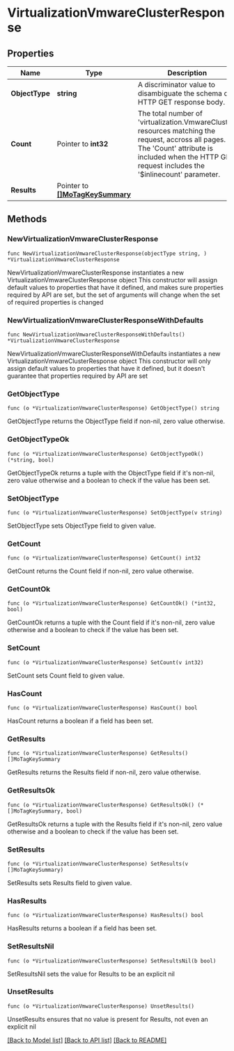 # VirtualizationVmwareClusterResponse

## Properties

Name | Type | Description | Notes
------------ | ------------- | ------------- | -------------
**ObjectType** | **string** | A discriminator value to disambiguate the schema of a HTTP GET response body. | 
**Count** | Pointer to **int32** | The total number of &#39;virtualization.VmwareCluster&#39; resources matching the request, accross all pages. The &#39;Count&#39; attribute is included when the HTTP GET request includes the &#39;$inlinecount&#39; parameter. | [optional] 
**Results** | Pointer to [**[]MoTagKeySummary**](mo.TagKeySummary.md) |  | [optional] 

## Methods

### NewVirtualizationVmwareClusterResponse

`func NewVirtualizationVmwareClusterResponse(objectType string, ) *VirtualizationVmwareClusterResponse`

NewVirtualizationVmwareClusterResponse instantiates a new VirtualizationVmwareClusterResponse object
This constructor will assign default values to properties that have it defined,
and makes sure properties required by API are set, but the set of arguments
will change when the set of required properties is changed

### NewVirtualizationVmwareClusterResponseWithDefaults

`func NewVirtualizationVmwareClusterResponseWithDefaults() *VirtualizationVmwareClusterResponse`

NewVirtualizationVmwareClusterResponseWithDefaults instantiates a new VirtualizationVmwareClusterResponse object
This constructor will only assign default values to properties that have it defined,
but it doesn't guarantee that properties required by API are set

### GetObjectType

`func (o *VirtualizationVmwareClusterResponse) GetObjectType() string`

GetObjectType returns the ObjectType field if non-nil, zero value otherwise.

### GetObjectTypeOk

`func (o *VirtualizationVmwareClusterResponse) GetObjectTypeOk() (*string, bool)`

GetObjectTypeOk returns a tuple with the ObjectType field if it's non-nil, zero value otherwise
and a boolean to check if the value has been set.

### SetObjectType

`func (o *VirtualizationVmwareClusterResponse) SetObjectType(v string)`

SetObjectType sets ObjectType field to given value.


### GetCount

`func (o *VirtualizationVmwareClusterResponse) GetCount() int32`

GetCount returns the Count field if non-nil, zero value otherwise.

### GetCountOk

`func (o *VirtualizationVmwareClusterResponse) GetCountOk() (*int32, bool)`

GetCountOk returns a tuple with the Count field if it's non-nil, zero value otherwise
and a boolean to check if the value has been set.

### SetCount

`func (o *VirtualizationVmwareClusterResponse) SetCount(v int32)`

SetCount sets Count field to given value.

### HasCount

`func (o *VirtualizationVmwareClusterResponse) HasCount() bool`

HasCount returns a boolean if a field has been set.

### GetResults

`func (o *VirtualizationVmwareClusterResponse) GetResults() []MoTagKeySummary`

GetResults returns the Results field if non-nil, zero value otherwise.

### GetResultsOk

`func (o *VirtualizationVmwareClusterResponse) GetResultsOk() (*[]MoTagKeySummary, bool)`

GetResultsOk returns a tuple with the Results field if it's non-nil, zero value otherwise
and a boolean to check if the value has been set.

### SetResults

`func (o *VirtualizationVmwareClusterResponse) SetResults(v []MoTagKeySummary)`

SetResults sets Results field to given value.

### HasResults

`func (o *VirtualizationVmwareClusterResponse) HasResults() bool`

HasResults returns a boolean if a field has been set.

### SetResultsNil

`func (o *VirtualizationVmwareClusterResponse) SetResultsNil(b bool)`

 SetResultsNil sets the value for Results to be an explicit nil

### UnsetResults
`func (o *VirtualizationVmwareClusterResponse) UnsetResults()`

UnsetResults ensures that no value is present for Results, not even an explicit nil

[[Back to Model list]](../README.md#documentation-for-models) [[Back to API list]](../README.md#documentation-for-api-endpoints) [[Back to README]](../README.md)


